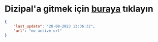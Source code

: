 # Dizipal'a gitmek için [buraya](None) tıklayın
        
```json
{
    "last_update": "28-08-2023 13:36:32",
    "url": "no active url"
}
```